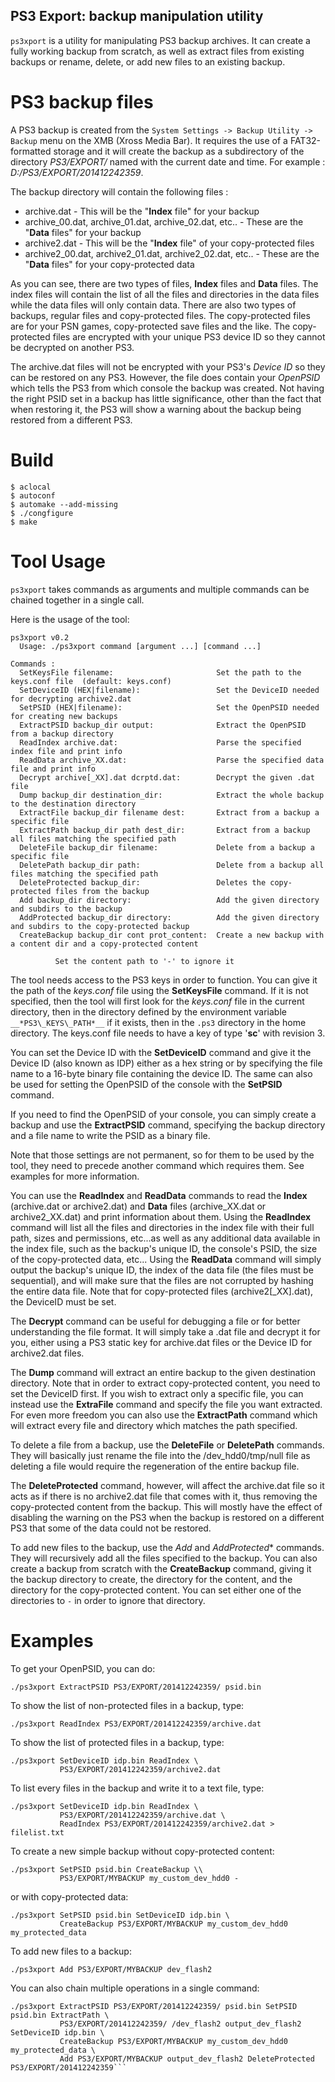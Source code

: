 PS3 Export: backup manipulation utility
---------------------------------------

`ps3xport` is a utility for manipulating PS3 backup archives. It can create a fully working backup from scratch,
as well as extract files from existing backups or rename, delete, or add new files to an existing backup.

# PS3 backup files

A PS3 backup is created from the `System Settings -> Backup Utility -> Backup` menu on the XMB (Xross Media Bar).
It requires the use of a FAT32-formatted storage and it will create the backup as a subdirectory of the
directory *PS3/EXPORT/* named with the current date and time. For example : *D:/PS3/EXPORT/201412242359*.

The backup directory will contain the following files : 

* archive.dat - This will be the "**Index** file" for your backup
* archive_00.dat, archive_01.dat, archive_02.dat, etc.. - These are the "**Data** files" for your backup
* archive2.dat - This will be the "**Index** file" of your copy-protected files
* archive2_00.dat, archive2_01.dat, archive2_02.dat, etc.. - These are the "**Data** files" for your copy-protected data

As you can see, there are two types of files, **Index** files and **Data** files. The index files
will contain the list of all the files and directories in the data files while the data files will
only contain data. There are also two types of backups, regular files and copy-protected files.
The copy-protected files are for your PSN games, copy-protected save files and the like.
The copy-protected files are encrypted with your unique PS3 device ID so they cannot be decrypted on another PS3. 

The archive.dat files will not be encrypted with your PS3's *Device ID* so they can be restored on any PS3.
However, the file does contain your *OpenPSID* which tells the PS3 from which console the backup was created.
Not having the right PSID set in a backup has little significance, other than the fact that when restoring it,
the PS3 will show a warning about the backup being restored from a different PS3.

# Build

```
$ aclocal
$ autoconf
$ automake --add-missing
$ ./congfigure
$ make
```

# Tool Usage

`ps3xport` takes commands as arguments and multiple commands can be chained together in a single call.

Here is the usage of the tool:

```
ps3xport v0.2
  Usage: ./ps3xport command [argument ...] [command ...]

Commands :
  SetKeysFile filename:                       Set the path to the keys.conf file  (default: keys.conf)
  SetDeviceID (HEX|filename):                 Set the DeviceID needed for decrypting archive2.dat
  SetPSID (HEX|filename):                     Set the OpenPSID needed for creating new backups
  ExtractPSID backup_dir output:              Extract the OpenPSID from a backup directory
  ReadIndex archive.dat:                      Parse the specified index file and print info
  ReadData archive_XX.dat:                    Parse the specified data file and print info
  Decrypt archive[_XX].dat dcrptd.dat:        Decrypt the given .dat file
  Dump backup_dir destination_dir:            Extract the whole backup to the destination directory
  ExtractFile backup_dir filename dest:       Extract from a backup a specific file
  ExtractPath backup_dir path dest_dir:       Extract from a backup all files matching the specified path
  DeleteFile backup_dir filename:             Delete from a backup a specific file
  DeletePath backup_dir path:                 Delete from a backup all files matching the specified path
  DeleteProtected backup_dir:                 Deletes the copy-protected files from the backup
  Add backup_dir directory:                   Add the given directory and subdirs to the backup
  AddProtected backup_dir directory:          Add the given directory and subdirs to the copy-protected backup
  CreateBackup backup_dir cont prot_content:  Create a new backup with a content dir and a copy-protected content

          Set the content path to '-' to ignore it
```

The tool needs access to the PS3 keys in order to function. You can give it the path of the *keys.conf*
file using the **SetKeysFile** command. If it is not specified, then the tool will first look for the
*keys.conf* file in the current directory, then in the directory defined by the environment variable
`__*PS3\_KEYS\_PATH*__` if it exists, then in the `.ps3` directory in the home directory. The keys.conf
file needs to have a key of type '**sc**' with revision 3.

You can set the Device ID with the **SetDeviceID** command and give it the Device ID (also known as IDP)
either as a hex string or by specifying the file name to a 16-byte binary file containing the device ID.
The same can also be used for setting the OpenPSID of the console with the **SetPSID** command.

If you need to find the OpenPSID of your console, you can simply create a backup and use the
**ExtractPSID** command, specifying the backup directory and a file name to write the PSID as a binary file.

Note that those settings are not permanent, so for them to be used by the tool, they need to
precede another command which requires them. See examples for more information.

You can use the **ReadIndex** and **ReadData** commands to read the **Index** (archive.dat or
archive2.dat) and **Data** files (archive_XX.dat or archive2_XX.dat) and print information
about them. Using the **ReadIndex** command will list all the files and directories in the
index file with their full path, sizes and permissions, etc...as well as any additional data
available in the index file, such as the backup's unique ID, the console's PSID, the size of
the copy-protected data, etc... Using the **ReadData** command will simply output the backup's
unique ID, the index of the data file (the files must be sequential), and will make sure that
the files are not corrupted by hashing the entire data file. Note that for copy-protected
 files (archive2[_XX].dat), the DeviceID must be set.

The **Decrypt** command can be useful for debugging a file or for better understanding the file format.
It will simply take a .dat file and decrypt it for you, either using a PS3 static key for archive.dat
files or the Device ID for archive2.dat files.

The **Dump** command will extract an entire backup to the given destination directory. Note that in
order to extract copy-protected content, you need to set the DeviceID first. If you wish to extract
only a specific file, you can instead use the **ExtraFile** command and specify the file you want
extracted. For even more freedom you can also use the **ExtractPath** command which will extract
every file and directory which matches the path specified.

To delete a file from a backup, use the **DeleteFile** or **DeletePath** commands. They will
basically just rename the file into the /dev_hdd0/tmp/null file as deleting a file would require
the regeneration of the entire backup file.

The **DeleteProtected** command, however, will affect the archive.dat file so it acts as if there
is no archive2.dat file that comes with it, thus removing the copy-protected content from the
backup. This will mostly have the effect of disabling the warning on the PS3 when the backup
is restored on a different PS3 that some of the data could not be restored.

To add new files to the backup, use the *Add* and *AddProtected** commands. They will recursively
add all the files specified to the backup. You can also create a backup from scratch with
the **CreateBackup** command, giving it the backup directory to create, the directory for
the content, and the directory for the copy-protected content. You can set either one of
the directories to `-` in order to ignore that directory.

# Examples

To get your OpenPSID, you can do:

```
./ps3xport ExtractPSID PS3/EXPORT/201412242359/ psid.bin
```

To show the list of non-protected files in a backup, type:

```
./ps3xport ReadIndex PS3/EXPORT/201412242359/archive.dat
```

To show the list of protected files in a backup, type:

```
./ps3xport SetDeviceID idp.bin ReadIndex \
           PS3/EXPORT/201412242359/archive2.dat
```

To list every files in the backup and write it to a text file, type:

```
./ps3xport SetDeviceID idp.bin ReadIndex \
           PS3/EXPORT/201412242359/archive.dat \
           ReadIndex PS3/EXPORT/201412242359/archive2.dat > filelist.txt
```

To create a new simple backup without copy-protected content:

```
./ps3xport SetPSID psid.bin CreateBackup \\
           PS3/EXPORT/MYBACKUP my_custom_dev_hdd0 -
```

or with copy-protected data:

```
./ps3xport SetPSID psid.bin SetDeviceID idp.bin \
           CreateBackup PS3/EXPORT/MYBACKUP my_custom_dev_hdd0 my_protected_data
```

To add new files to a backup:

```
./ps3xport Add PS3/EXPORT/MYBACKUP dev_flash2
```

You can also chain multiple operations in a single command:

```
./ps3xport ExtractPSID PS3/EXPORT/201412242359/ psid.bin SetPSID psid.bin ExtractPath \
           PS3/EXPORT/201412242359/ /dev_flash2 output_dev_flash2 SetDeviceID idp.bin \
           CreateBackup PS3/EXPORT/MYBACKUP my_custom_dev_hdd0 my_protected_data \
           Add PS3/EXPORT/MYBACKUP output_dev_flash2 DeleteProtected PS3/EXPORT/201412242359```
